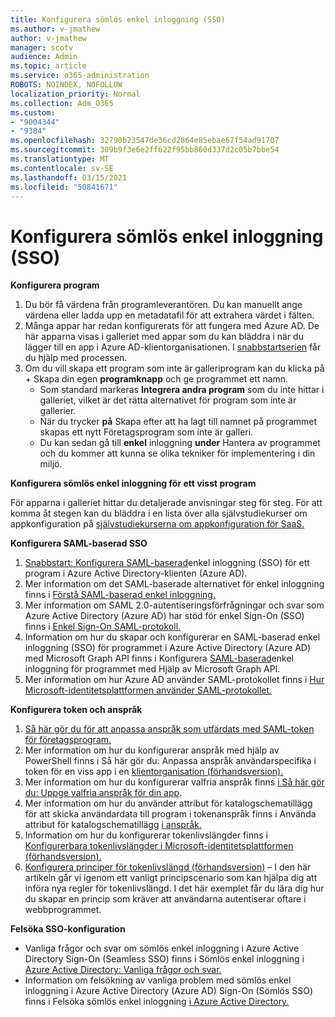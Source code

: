 ```yaml
---
title: Konfigurera sömlös enkel inloggning (SSO)
ms.author: v-jmathew
author: v-jmathew
manager: scotv
audience: Admin
ms.topic: article
ms.service: o365-administration
ROBOTS: NOINDEX, NOFOLLOW
localization_priority: Normal
ms.collection: Adm_O365
ms.custom:
- "9004344"
- "9384"
ms.openlocfilehash: 32790b23547de36cd2864e85ebae67f54ad91707
ms.sourcegitcommit: 309b9f3e6e2ff622f95bb860d337d2c05b7bbe54
ms.translationtype: MT
ms.contentlocale: sv-SE
ms.lasthandoff: 03/15/2021
ms.locfileid: "50841671"
---
```

# <a name="configure-seamless-single-sign-on-sso"></a>Konfigurera sömlös enkel inloggning (SSO)

**Konfigurera program**

1. Du bör få värdena från programleverantören. Du kan manuellt ange värdena eller ladda upp en metadatafil för att extrahera värdet i fälten.
2. Många appar har redan konfigurerats för att fungera med Azure AD. De här apparna visas i galleriet med appar som du kan bläddra i när du lägger till en app i Azure AD-klientorganisationen. I [snabbstartserien](https://docs.microsoft.com/azure/active-directory/manage-apps/add-application-portal-configure) får du hjälp med processen.
3. Om du vill skapa ett program som inte är galleriprogram kan du klicka på + Skapa din egen **programknapp** och ge programmet ett namn.
    - Som standard markeras **Integrera andra program** som du inte hittar i galleriet, vilket är det rätta alternativet för program som inte är gallerier.
    - När du trycker **på** Skapa efter att ha lagt till namnet på programmet skapas ett nytt Företagsprogram som inte är galleri.
    - Du kan sedan gå till **enkel** inloggning **under** Hantera av programmet och du kommer att kunna se olika tekniker för implementering i din miljö.

**Konfigurera sömlös enkel inloggning för ett visst program**

För apparna i galleriet hittar du detaljerade anvisningar steg för steg. För att komma åt stegen kan du bläddra i en lista över alla självstudiekurser om appkonfiguration på [självstudiekurserna om appkonfiguration för SaaS.](https://docs.microsoft.com/azure/active-directory/saas-apps/tutorial-list)

**Konfigurera SAML-baserad SSO**

1. [Snabbstart: Konfigurera SAML-baserad](https://docs.microsoft.com/azure/active-directory/manage-apps/add-application-portal-setup-sso)enkel inloggning (SSO) för ett program i Azure Active Directory-klienten (Azure AD).
2. Mer information om det SAML-baserade alternativet för enkel inloggning finns i [Förstå SAML-baserad enkel inloggning.](https://docs.microsoft.com/azure/active-directory/manage-apps/configure-saml-single-sign-on)
3. Mer information om SAML 2.0-autentiseringsförfrågningar och svar som Azure Active Directory (Azure AD) har stöd för enkel Sign-On (SSO) finns i [Enkel Sign-On SAML-protokoll.](https://docs.microsoft.com/azure/active-directory/develop/single-sign-on-saml-protocol)
4. Information om hur du skapar och konfigurerar en SAML-baserad enkel inloggning (SSO) för programmet i Azure Active Directory (Azure AD) med Microsoft Graph API finns i Konfigurera [SAML-baserad](https://docs.microsoft.com/graph/application-saml-sso-configure-api)enkel inloggning för programmet med Hjälp av Microsoft Graph API.
5. Mer information om hur Azure AD använder SAML-protokollet finns i [Hur Microsoft-identitetsplattformen använder SAML-protokollet.](https://docs.microsoft.com/azure/active-directory/develop/active-directory-saml-protocol-reference)

**Konfigurera token och anspråk**

1. [Så här gör du för att anpassa anspråk som utfärdats med SAML-token för företagsprogram.](https://docs.microsoft.com/azure/active-directory/develop/active-directory-saml-claims-customization)
2. Mer information om hur du konfigurerar anspråk med hjälp av PowerShell finns i Så här gör du: Anpassa anspråk användarspecifika i token för en viss app i en [klientorganisation (förhandsversion).](https://docs.microsoft.com/azure/active-directory/develop/active-directory-claims-mapping)
3. Mer information om hur du konfigurerar valfria anspråk finns [i Så här gör du: Uppge valfria anspråk för din app](https://docs.microsoft.com/azure/active-directory/develop/active-directory-optional-claims).
4. Mer information om hur du använder attribut för katalogschematillägg för att skicka användardata till program i tokenanspråk finns i Använda attribut för katalogschematillägg [i anspråk.](https://docs.microsoft.com/azure/active-directory/develop/active-directory-schema-extensions)
5. Information om hur du konfigurerar tokenlivslängder finns i [Konfigurerbara tokenlivslängder i Microsoft-identitetsplattformen (förhandsversion).](https://docs.microsoft.com/azure/active-directory/develop/active-directory-configurable-token-lifetimes)
6. [Konfigurera principer för tokenlivslängd (förhandsversion)](https://docs.microsoft.com/azure/active-directory/develop/configure-token-lifetimes) – I den här artikeln går vi igenom ett vanligt principscenario som kan hjälpa dig att införa nya regler för tokenlivslängd. I det här exemplet får du lära dig hur du skapar en princip som kräver att användarna autentiserar oftare i webbprogrammet.

**Felsöka SSO-konfiguration**

- Vanliga frågor och svar om sömlös enkel inloggning i Azure Active Directory Sign-On (Seamless SSO) finns i Sömlös enkel inloggning i [Azure Active Directory: Vanliga frågor och svar.](https://docs.microsoft.com/azure/active-directory/hybrid/how-to-connect-sso-faq)
- Information om felsökning av vanliga problem med sömlös enkel inloggning i Azure Active Directory (Azure AD) Sign-On (Sömlös SSO) finns i Felsöka sömlös enkel inloggning [i Azure Active Directory.](https://docs.microsoft.com/azure/active-directory/hybrid/tshoot-connect-sso)
